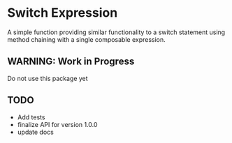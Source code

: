 # Switch Expression
A simple function providing similar functionality to a switch statement using method chaining with a single composable expression. 

## WARNING: Work in Progress
Do not use this package yet

## TODO
* Add tests
* finalize API for version 1.0.0
* update docs